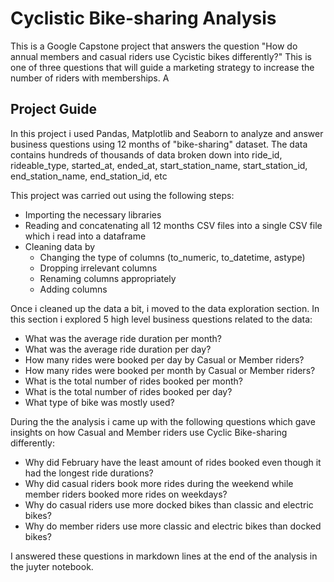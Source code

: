 # Cyclistic Bike-sharing Analysis
This is a Google Capstone project that answers the question "How do annual members and casual riders use Cycistic bikes differently?" This is one of three questions that will guide a marketing strategy to increase the number of riders with memberships. A
## Project Guide
In this project i used Pandas, Matplotlib and Seaborn to analyze and answer business questions using 12 months of "bike-sharing" dataset. The data contains hundreds of thousands of data broken down into ride_id, rideable_type, started_at, ended_at, start_station_name, start_station_id, end_station_name, end_station_id, etc

This project was carried out using the following steps:
* Importing the necessary libraries 
* Reading and concatenating all 12 months CSV files into a single CSV file which i read into a dataframe
* Cleaning data by
  * Changing the type of columns (to_numeric, to_datetime, astype)
  * Dropping irrelevant columns
  * Renaming columns appropriately
  * Adding columns

Once i cleaned up the data a bit, i moved to the data exploration section. In this section i explored 5 high level business questions related to the data:
* What was the average ride duration per month?
* What was the average ride duration per day?
* How many rides were booked per day by Casual or Member riders?
* How many rides were booked per month by Casual or Member riders?
* What is the total number of rides booked per month?
* What is the total number of rides booked per day?
* What type of bike was mostly used?

During the the analysis i came up with the following questions which gave insights on how Casual and Member riders use Cyclic Bike-sharing differently:
* Why did February have the least amount of rides booked even though it had the longest ride durations?
* Why did casual riders book more rides during the weekend while member riders booked more rides on weekdays?
* Why do casual riders use more docked bikes than classic and electric bikes?
* Why do member riders use more classic and electric bikes than docked bikes?

I answered these questions in markdown lines at the end of the analysis in the juyter notebook.
